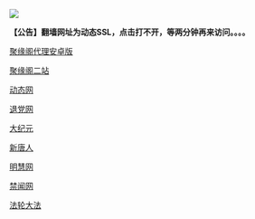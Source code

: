 ![](https://raw.githubusercontent.com/hao369/a/master/j.jpg)

**【公告】翻墙网址为动态SSL，点击打不开，等两分钟再来访问。。。。**

 [聚缘阁代理安卓版](https://github.com/hao369/a/raw/master/j8.apk)


[聚缘阁二站](http://ju2.214n.tk)


 [动态网](http://td98.6433.cf/)

[退党网](http://td98.6433.cf/?id=8)

[大纪元](http://td98.6433.cf/?id=7)

[新唐人](http://td98.6433.cf/?id=5)

[明慧网](http://td98.6433.cf/?id=3)

[禁闻网](http://td98.6433.cf/?id=16)

[法轮大法](http://td98.6433.cf/?id=15)